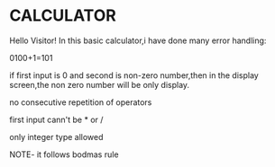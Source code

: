 # CALCULATOR 
Hello Visitor!
In this basic calculator,i have done many error handling:

0100+1=101

if first input is 0 and second is non-zero number,then in the display screen,the non zero number will be only display.

no consecutive repetition of operators

first input cann't be * or /

only integer type allowed



NOTE- it follows bodmas rule
